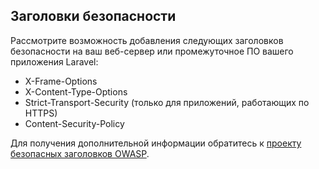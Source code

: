 ## Заголовки безопасности

Рассмотрите возможность добавления следующих заголовков безопасности на ваш веб-сервер или промежуточное ПО вашего приложения Laravel:

- X-Frame-Options
- X-Content-Type-Options
- Strict-Transport-Security (только для приложений, работающих по HTTPS)
- Content-Security-Policy

Для получения дополнительной информации обратитесь к [проекту безопасных заголовков OWASP](https://owasp.org/www-project-secure-headers/).
